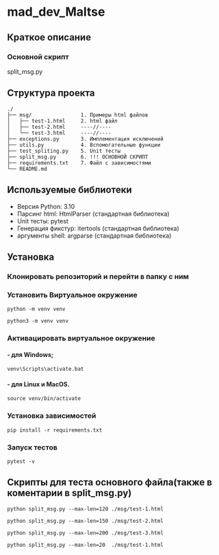 # mad_dev_Maltse
## Краткое описание
###  Основной скрипт
split_msg.py
## Структура проекта
```
./
├── msg/                1. Примеры html файлов
│   ├── test-1.html     2. html файл
│   ├── test-2.html     ----//----
│   └── test-3.html     ----//----
├── exceptions.py       3. Имплементация исключений
├── utils.py            4. Вспомогательные функции
├── test_spliting.py    5. Unit тесты
├── split_msg.py        6. !!! ОСНОВНОЙ СКРИПТ
├── requirements.txt    7. Файл с зависимостями
└── README.md
```
## Используемые библиотеки
- Версия Python:        3.10
- Парсинг html:         HtmlParser  (стандартная библиотека)
- Unit тесты:           pytest
- Генерация фикстур:    itertools   (стандартная библиотека)   
- аргументы shell:      argparse    (стандартная библиотека)

## Установка
### Клонировать репозиторий и перейти в папку с ним
### Установить Виртуальное окружение
```
python -m venv venv
```
```
python3 -m venv venv
```
### Активацировать виртуальное окружение
#### - для Windows;
```
venv\Scripts\activate.bat
```
#### - для Linux и MacOS.
```
source venv/bin/activate
```
### Установка зависимостей
```
pip install -r requirements.txt
```
### Запуск тестов
```
pytest -v
```
## Скрипты для теста основного файла(также в коментарии в split_msg.py)
```
python split_msg.py --max-len=120 ./msg/test-1.html
```
```
python split_msg.py --max-len=150 ./msg/test-2.html
```
```
python split_msg.py --max-len=200 ./msg/test-3.html
```
```
python split_msg.py --max-len=20  ./msg/test-1.html
```